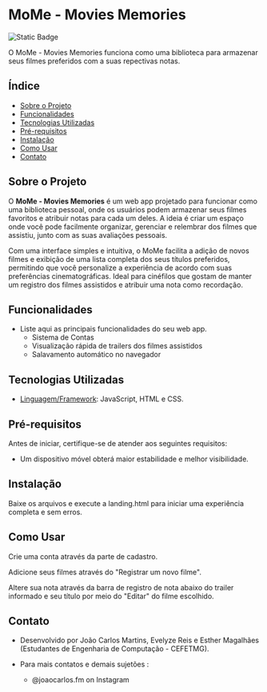 # MoMe - Movies Memories

![Static Badge](https://img.shields.io/badge/Em_Desenvolvimento-%23FFFF00?label=Status)



O MoMe - Movies Memories funciona como uma biblioteca para armazenar seus filmes preferidos com a suas repectivas notas.

## Índice

- [Sobre o Projeto](#sobre-o-projeto)
- [Funcionalidades](#funcionalidades)
- [Tecnologias Utilizadas](#tecnologias-utilizadas)
- [Pré-requisitos](#pré-requisitos)
- [Instalação](#instalação)
- [Como Usar](#como-usar)
- [Contato](#contato)
  
## Sobre o Projeto

O **MoMe - Movies Memories** é um web app projetado para funcionar como uma biblioteca pessoal, onde os usuários podem armazenar seus filmes favoritos e atribuir notas para cada um deles. A ideia é criar um espaço onde você pode facilmente organizar, gerenciar e relembrar dos filmes que assistiu, junto com as suas avaliações pessoais.

Com uma interface simples e intuitiva, o MoMe facilita a adição de novos filmes e exibição de uma lista completa dos seus títulos preferidos, permitindo que você personalize a experiência de acordo com suas preferências cinematográficas. Ideal para cinéfilos que gostam de manter um registro dos filmes assistidos e atribuir uma nota como recordação.


## Funcionalidades

- Liste aqui as principais funcionalidades do seu web app.
  - Sistema de Contas
  - Visualização rápida de trailers dos filmes assistidos
  - Salavamento automático no navegador
  
## Tecnologias Utilizadas

- [Linguagem/Framework](#): JavaScript, HTML e CSS.

## Pré-requisitos

Antes de iniciar, certifique-se de atender aos seguintes requisitos:

- Um dispositivo móvel obterá maior estabilidade e melhor visibilidade.

## Instalação

Baixe os arquivos e execute a landing.html para iniciar uma experiência completa e sem erros.

## Como Usar

Crie uma conta através da parte de cadastro.

Adicione seus filmes através do "Registrar um novo filme".

Altere sua nota através da barra de registro de nota abaixo do trailer informado e seu título por meio do "Editar" do filme escolhido.

## Contato
- Desenvolvido por João Carlos Martins, Evelyze Reis e Esther Magalhães (Estudantes de Engenharia de Computação - CEFETMG).

- Para mais contatos e demais sujetões : 
  - @joaocarlos.fm on Instagram

